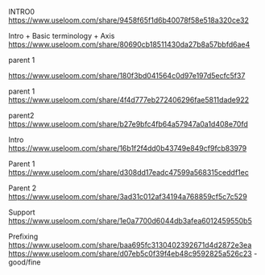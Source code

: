 
INTRO0
https://www.useloom.com/share/9458f65f1d6b40078f58e518a320ce32




Intro + Basic terminology + Axis
https://www.useloom.com/share/80690cb18511430da27b8a57bbfd6ae4



parent 1

https://www.useloom.com/share/180f3bd041564c0d97e197d5ecfc5f37

parent 1
https://www.useloom.com/share/4f4d777eb272406296fae5811dade922

parent2
https://www.useloom.com/share/b27e9bfc4fb64a57947a0a1d408e70fd



Intro
https://www.useloom.com/share/16b1f2f4dd0b43749e849cf9fcb83979

Parent 1
https://www.useloom.com/share/d308dd17eadc47599a568315ceddf1ec

Parent 2
https://www.useloom.com/share/3ad31c012af34194a768859cf5c7c529













Support
https://www.useloom.com/share/1e0a7700d6044db3afea6012459550b5


Prefixing
https://www.useloom.com/share/baa695fc3130402392671d4d2872e3ea
https://www.useloom.com/share/d07eb5c0f39f4eb48c9592825a526c23 - good/fine
